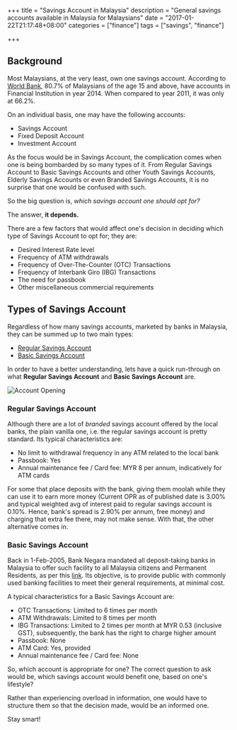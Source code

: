 +++
title = "Savings Account in Malaysia"
description = "General savings accounts available in Malaysia for Malaysians"
date = "2017-01-22T21:17:48+08:00"
categories = ["finance"]
tags = ["savings", "finance"] 

+++

## Background

Most Malaysians, at the very least, own one savings account. According to [World Bank](http://databank.worldbank.org/data/Population-With-Acc-in-Fin-Institution/id/2a961711), 80.7% of Malaysians of the age 15 and above, have accounts in Financial Institution in year 2014. When compared to year 2011, it was only at 66.2%.

On an individual basis, one may have the following accounts:

- Savings Account
- Fixed Deposit Account
- Investment Account

As the focus would be in Savings Account, the complication comes when one is being bombarded by so many types of it. From Regular Savings Account to Basic Savings Accounts and other Youth Savings Accounts, Elderly Savings Accounts or even Branded Savings Accounts, it is no surprise that one would be confused with such.

So the big question is, *which savings account one should opt for?*

The answer, **it depends.**

There are a few factors that would affect one's decision in deciding which type of Savings Account to opt for; they are:

- Desired Interest Rate level
- Frequency of ATM withdrawals
- Frequency of Over-The-Counter (OTC) Transactions
- Frequency of Interbank Giro (IBG) Transactions
- The need for passbook
- Other miscellaneous commercial requirements

## Types of Savings Account

Regardless of how many savings accounts, marketed by banks in Malaysia, they can be summed up to two main types:

- [Regular Savings Account](http://bankinginfo.com.my/Banking%20Info%20-%20Savings%20Account.html)
- [Basic Savings Account](http://bankinginfo.com.my/Banking%20Info%20-%20Basic%20Banking%20Services.html)

In order to have a better understanding, lets have a quick run-through on what **Regular Savings Account** and **Basic Savings Account** are.

![Account Opening](http://i.imgur.com/0lZeg7r.jpg) 

### Regular Savings Account

Although there are a lot of *branded* savings account offered by the local banks, the plain vanilla one, i.e. the regular savings account is pretty standard. Its typical characteristics are:

- No limit to withdrawal frequency in any ATM related to the local bank
- Passbook: Yes
- Annual maintenance fee / Card fee: MYR 8 per annum, indicatively for ATM cards

For some that place deposits with the bank, giving them moolah while they can use it to earn more money (Current OPR as of published date is 3.00% and typical weighted avg of interest paid to regular savings account is 0.10%. Hence, bank's spread is 2.90% per annum, free money) and charging that extra fee there, may not make sense. With that, the other alternative comes in.

### Basic Savings Account

Back in 1-Feb-2005, Bank Negara mandated all deposit-taking banks in Malaysia to offer such facility to all Malaysia citizens and Permanent Residents, as per this [link](http://www.bnm.gov.my/index.php?ch=en_press&pg=en_press&ac=950&lang=en). Its objective, is to provide public with commonly used banking facilities to meet their general requirements, at minimal cost.

A typical characteristics for a Basic Savings Account are:

- OTC Transactions: Limited to 6 times per month
- ATM Withdrawals: Limited to 8 times per month
- IBG Transactions: Limited to 2 times per month at MYR 0.53 (inclusive GST), subsequently, the bank has the right to charge higher amount
- Passbook: None
- ATM Card: Yes, provided
- Annual maintenance fee / Card fee: None 

So, which account is appropriate for one? The correct question to ask would be, which savings account would benefit one, based on one's lifestyle?

Rather than experiencing overload in information, one would have to structure them so that the decision made, would be an informed one.

Stay smart!